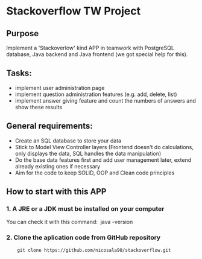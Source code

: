 # Stackoverflow TW Project

## Purpose
Implement a 'Stackoverlow' kind APP in teamwork with PostgreSQL database, Java backend and Java frontend (we got special help for this).

## Tasks:
- implement user administration page
- implement question administration features (e.g. add, delete, list)
- implement answer giving feature and count the numbers of answers and show these results

## General requirements: 
- Create an SQL database to store your data
- Stick to Model View Controller layers (Frontend doesn't do calculations, only displays the data, SQL handles the data manipulation)
- Do the base data features first and add user management later, extend already existing ones if necessary 
- Aim for the code to keep SOLID, OOP and Clean code principles

## How to start with this APP

### 1. A JRE or a JDK must be installed on your computer

You can check it with this command:  java -version

### 2. Clone the aplication code from GitHub repository
```
    git clone https://github.com/nicosala90/stackoverflow.git
```
